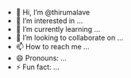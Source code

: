 - 👋 Hi, I’m @thirumalave
- 👀 I’m interested in ...
- 🌱 I’m currently learning ...
- 💞️ I’m looking to collaborate on ...
- 📫 How to reach me ...
- 😄 Pronouns: ...
- ⚡ Fun fact: ...

<!---
thirumalave/thirumalave is a ✨ special ✨ repository because its `README.md` (this file) appears on your GitHub profile.
You can click the Preview link to take a look at your changes.
--->
